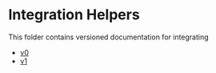 # Integration Helpers

This folder contains versioned documentation for integrating

- [v0](./v0/)
- [v1](./v1/)

